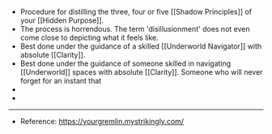 - Procedure for distilling the three, four or five [[Shadow Principles]] of your [[Hidden Purpose]].
- The process is horrendous. The term 'disillusionment' does not even come close to depicting what it feels like.
- Best done under the guidance of a skilled [[Underworld Navigator]] with absolute [[Clarity]].
- Best done under the guidance of someone skilled in navigating [[Underworld]] spaces with absolute [[Clarity]]. Someone who will never forget for an instant that
-
-
- ---
- Reference: https://yourgremlin.mystrikingly.com/